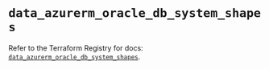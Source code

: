 # `data_azurerm_oracle_db_system_shapes`

Refer to the Terraform Registry for docs: [`data_azurerm_oracle_db_system_shapes`](https://registry.terraform.io/providers/hashicorp/azurerm/4.38.0/docs/data-sources/oracle_db_system_shapes).
